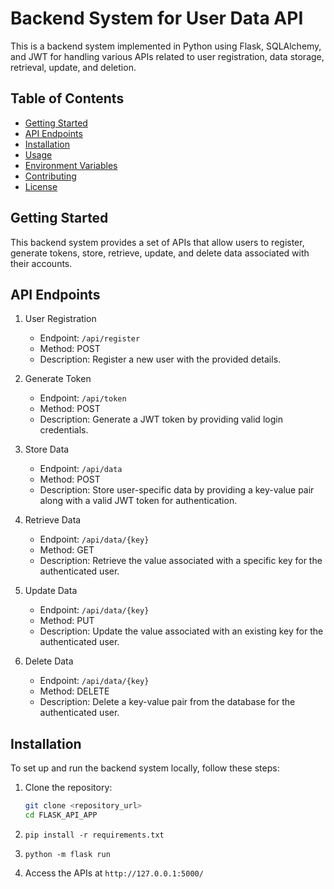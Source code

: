 # Backend System for User Data API

This is a backend system implemented in Python using Flask, SQLAlchemy, and JWT for handling various APIs related to user registration, data storage, retrieval, update, and deletion.

## Table of Contents
- [Getting Started](#getting-started)
- [API Endpoints](#api-endpoints)
- [Installation](#installation)
- [Usage](#usage)
- [Environment Variables](#environment-variables)
- [Contributing](#contributing)
- [License](#license)

## Getting Started

This backend system provides a set of APIs that allow users to register, generate tokens, store, retrieve, update, and delete data associated with their accounts.

## API Endpoints

1. User Registration
   - Endpoint: `/api/register`
   - Method: POST
   - Description: Register a new user with the provided details.

2. Generate Token
   - Endpoint: `/api/token`
   - Method: POST
   - Description: Generate a JWT token by providing valid login credentials.

3. Store Data
   - Endpoint: `/api/data`
   - Method: POST
   - Description: Store user-specific data by providing a key-value pair along with a valid JWT token for authentication.

4. Retrieve Data
   - Endpoint: `/api/data/{key}`
   - Method: GET
   - Description: Retrieve the value associated with a specific key for the authenticated user.

5. Update Data
   - Endpoint: `/api/data/{key}`
   - Method: PUT
   - Description: Update the value associated with an existing key for the authenticated user.

6. Delete Data
   - Endpoint: `/api/data/{key}`
   - Method: DELETE
   - Description: Delete a key-value pair from the database for the authenticated user.


## Installation

To set up and run the backend system locally, follow these steps:

1. Clone the repository:
   ```bash
   git clone <repository_url>
   cd FLASK_API_APP

2. `pip install -r requirements.txt`

3. `python -m flask run`

4. Access the APIs at `http://127.0.0.1:5000/`
